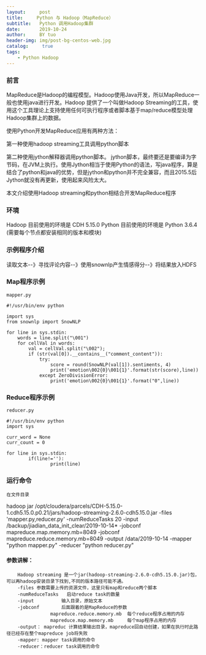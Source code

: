 ```yaml
---
layout:     post
title:     Python 与 Hadoop（MapReduce）
subtitle:   Python 调用Hadoop集群
date:       2019-10-24
author:     BY tuo
header-img: img/post-bg-centos-web.jpg
catalog: 	 true
tags:
    - Python Hadoop 
---
```

### 前言

MapReduce是Hadoop的编程模型。Hadoop使用Java开发，所以MapReduce一般也使用java进行开发。Hadoop 提供了一个叫做Hadoop Streaming的工具，使用这个工具理论上支持使用任何可执行程序或者脚本基于map/reduce模型处理Hadoop集群上的数据。

使用Python开发MapReduce应用有两种方法：

第一种使用hadoop streaming工具调用python脚本

第二种使用jython解释器调用python脚本。 jython脚本，最终要还是要编译为字节码，在JVM上执行。使用Jython相当于使用Python的语法，写java程序，算是结合了python和java的优势，但是jython和python并不完全兼容，而且2015.5后Jython就没有再更新，使用起来风险太大。

本文介绍使用Hadoop streaming和python相结合开发MapReduce程序


### 环境

Hadoop 目前使用的环境是 CDH 5.15.0
Python 目前使用的环境是 Python 3.6.4 (需要每个节点都安装相同的版本和模块)

### 示例程序介绍

读取文本--》寻找评论内容--》使用snownlp产生情感得分--》将结果放入HDFS

### Map程序示例
```
mapper.py

#!/usr/bin/env python

import sys
from snownlp import SnowNLP

for line in sys.stdin:
    words = line.split("\001")
    for cellVal in words:
        val = cellVal.split("\002");
        if (str(val[0]).__contains__("comment_content")):
            try:
                score = round(SnowNLP(val[1]).sentiments, 4)
                print('emotion\002{0}\001{1}'.format(str(score),line))
            except ZeroDivisionError:
                print('emotion\002{0}\001{1}'.format("0",line))
```
### Reduce程序示例
```
reducer.py

#!/usr/bin/env python
import sys

curr_word = None
curr_count = 0

for line in sys.stdin:
        if(line!=''):
                print(line)

```
### 运行命令
    在文件目录

hadoop jar /opt/cloudera/parcels/CDH-5.15.0-1.cdh5.15.0.p0.21/jars/hadoop-streaming-2.6.0-cdh5.15.0.jar -files 'mapper.py,reducer.py' -numReduceTasks 20 -input /backup/jiadian_data_init_clear/2019-10-14* -jobconf mapreduce.map.memory.mb=8049 -jobconf mapreduce.reduce.memory.mb=8049 -output /data/2019-10-14 -mapper "python mapper.py" -reducer "python reducer.py"

#### 参数讲解：
        Hadoop streaming 是一个jar(hadoop-streaming-2.6.0-cdh5.15.0.jar)包，可以再hadoop安装目录下找到,不同的版本路径可能不通。
        -files 参数需要上传的资源文件，这里只有map和reduce两个脚本
        -numReduceTasks   启动reduce task的数量
        -input          输入目录，原始文本
        -jobconf        后面跟着的是MapReduce的参数 
                    mapreduce.reduce.memory.mb  每个reduce程序占用的内存
                    mapreduce.map.memory.mb     每个map程序占用的内存
        -output： mapreduc 计算结果输出目录，mapreduce回自动创建，如果在执行时此路径已经存在整个mapreduce job将失败
        -mapper: mapper task调用的命令
        -reducer：reducer task调用的命令













